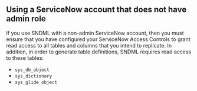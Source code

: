 ## Using a ServiceNow account that does not have admin role

If you use SNDML with a non-admin ServiceNow account, then you must ensure that you have configured your ServiceNow Access Controls to grant read access to all tables and columns that you intend to replicate.  In addition, in order to generate table definitions, SNDML requires read access to these tables:
* `sys_db_object`
* `sys_dictionary`
* `sys_glide_object` 
